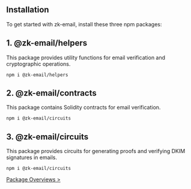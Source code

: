 ## **Installation**

To get started with zk-email, install these three npm packages:
## **1.  @zk-email/helpers**
This package provides utility functions for email verification and cryptographic operations.
```
npm i @zk-email/helpers
```

## **2.  @zk-email/contracts**
This package contains Solidity contracts for email verification.
```
npm i @zk-email/circuits
```

## **3.  @zk-email/circuits**
This package provides circuits for generating proofs and verifying DKIM signatures in emails.
```
npm i @zk-email/circuits
```

[Package Overviews >](/docs/zkEmailDocs/Package%20Overviews/README.md)
